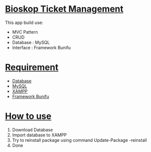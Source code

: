 <a href="https://github.com/vatikajuniar/TicketManagement"><h1>Bioskop Ticket Management</h1></a>

<p>This app build use: </p>
<ul>
  <li>MVC Pattern</li>
  <li>CRUD</li>
  <li>Database : MySQL</li>
  <li>Interface : Framework Bunifu</li>
</ul>

<a href="https://github.com/vatikajuniar/TicketManagement#Requirement"><h1>Requirement</h1></a>
<ul>
   <li><a href="https://drive.google.com/file/d/1HOEcQvYe7cmt5iqwqCNNiilb5BHV-JHy/view?usp=sharing">Database</a></li>
   <li><a href="https://www.mysql.com/">MySQL</a></li>
   <li><a href="https://www.apachefriends.org/">XAMPP</a></li>
  <li><a href="https://pesktop.com/en/windows/bunifu_ui_winforms_dataviz_advanced">Framework Bunifu</a></li>
</ul>

<a href="https://github.com/vatikajuniar/TicketManagement#How-To-Use"><h1>How to use </h1></a>
  
  1. Download Database
  2. Import database to XAMPP
  3. Try  to reinstall package using command Update-Package -reinstall
  4. Done

